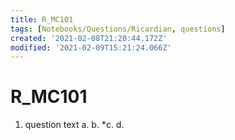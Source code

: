 ```yaml
---
title: R_MC101
tags: [Notebooks/Questions/Ricardian, questions]
created: '2021-02-08T21:20:44.172Z'
modified: '2021-02-09T15:21:24.066Z'
---
```


# R_MC101


1. question text
a.
b.
*c.
d.
